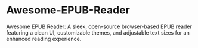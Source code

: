 # Awesome-EPUB-Reader
Awesome EPUB Reader: A sleek, open-source browser-based EPUB reader featuring a clean UI, customizable themes, and adjustable text sizes for an enhanced reading experience.
